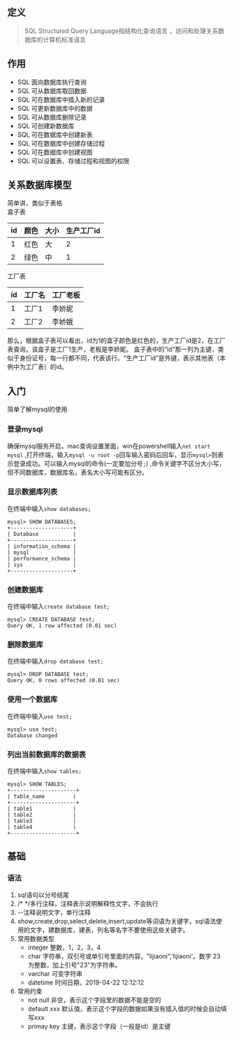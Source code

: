 ## 定义
>SQL Structured Query Language指结构化查询语言 ，访问和处理关系数据库的计算机标准语言 
## 作用
* SQL 面向数据库执行查询
* SQL 可从数据库取回数据
* SQL 可在数据库中插入新的记录
* SQL 可更新数据库中的数据
* SQL 可从数据库删除记录
* SQL 可创建新数据库
* SQL 可在数据库中创建新表
* SQL 可在数据库中创建存储过程
* SQL 可在数据库中创建视图
* SQL 可以设置表、存储过程和视图的权限
## 关系数据库模型
简单讲，类似于表格  
盒子表  

|id|颜色|大小|生产工厂id|
|------|------|------|----|
|1| 红色 | 大 | 2 |
|2| 绿色 | 中 | 1 |   

工厂表  

|id|工厂名|工厂老板| 
|------|------|------|
| 1 | 工厂1 | 李娇妮 |
| 2 | 工厂2 | 李娇娥 | 

 
那么，根据盒子表可以看出，id为1的盒子颜色是红色的，生产工厂id是2，在工厂表查询，该盒子是工厂1生产，老板是李娇妮。 
盒子表中的“id”那一列为主键，类似于身份证号，每一行都不同，代表该行。“生产工厂id”是外键，表示其他表（本例中为工厂表）的id。
## 入门
简单了解mysql的使用
### 登录mysql
确保mysql服务开启，mac查询设置里面，win在powershell输入`net start mysql`  ,打开终端，输入`mysql -u root -p`回车输入密码后回车，显示`mysql>`则表示登录成功。可以输入mysql的命令(一定要加分号`;`) ,命令关键字不区分大小写，但不同数据库，数据库名，表名大小写可能有区分。 
### 显示数据库列表 
在终端中输入`show databases;`
```
mysql> SHOW DATABASES;
+--------------------+
| Database           |
+--------------------+
| information_schema |
| mysql              |
| performance_schema |
| sys                |
+--------------------+
```
### 创建数据库
在终端中输入`create database test;`  
```
mysql> CREATE DATABASE test;
Query OK, 1 row affected (0.01 sec)
```
### 删除数据库
在终端中输入`drop database test;`
```
mysql> DROP DATABASE test;
Query OK, 0 rows affected (0.01 sec)
```
### 使用一个数据库
在终端中输入`use test;`
```
mysql> use test;
Database changed
```
### 列出当前数据库的数据表
在终端中输入`show tables;`
```
mysql> SHOW TABLES;
+---------------------+
| table_name         |
+---------------------+
| table1             |
| table2             |
| table3             |
| table4             |
+---------------------+
```
## 基础
### 语法
1. sql语句以分号结尾
2. /*  */多行注释，注释表示说明解释性文字，不会执行
3. --注释说明文字，单行注释
4. show,create,drop,select,delete,insert,update等词语为关键字，sql语法使用的文字，建数据库，建表，列名等名字不要使用这些关键字。
5. 常用数据类型
    * integer 整数，1，2，3，4
    * char 字符串，双引号或单引号里面的内容，"lijiaoni",'lijiaoni'。数字  23  为整数，加上引号"23"为字符串。
    * varchar 可变字符串
    * datetime 时间日期，2019-04-22 12:12:12
6. 常用约束
    * not null 非空，表示这个字段里的数据不能是空的
    * default xxx   默认值，表示这个字段的数据如果没有插入值的时候会自动填写xxx
    * primay key  主键，表示这个字段（一般是id）是主键
